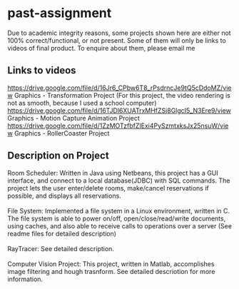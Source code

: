 # past-assignment

Due to academic integrity reasons, some projects shown here are either not 100% correct/functional, or not present. Some of them will only be links to videos of final product. To enquire about them, please email me<br/>

## Links to videos 
https://drive.google.com/file/d/16Jr6_CPbw6T8_rPsdrncJe9tQ5cDdoMZ/view Graphics - Transformation Project (For this project, the video rendering is not as smooth, because I used a school computer)<br/>
https://drive.google.com/file/d/16TJDl6XUATrxMHfZSj8GlgcI5_N3Ere9/view Graphics - Motion Capture Animation Project<br/>
https://drive.google.com/file/d/1ZzMOTzfbfZIExi4PySzmtxksJx25nsuW/view Graphics - RollerCoaster Project<br/>

## Description on Project
Room Scheduler: Written in Java using Netbeans, this project has a GUI interface, and connect to a local database(JDBC) with SQL commands. The project lets the user enter/delete rooms, make/cancel reservations if possible, and displays all reservations. <br/>
<br/>
File System: Implemented a file system in a Linux environment, written in C. The file system is able to power on/off, open/close/read/write documents, using caches, and 
also able to receive calls to operations over a server (See readme files for detailed description) <br/>
<br/>
RayTracer: See detailed description.<br/>
<br/>
Computer Vision Project: This project, written in Matlab, accomplishes image filtering and hough trasnform. See detailed descriotion for more information.<br/>
